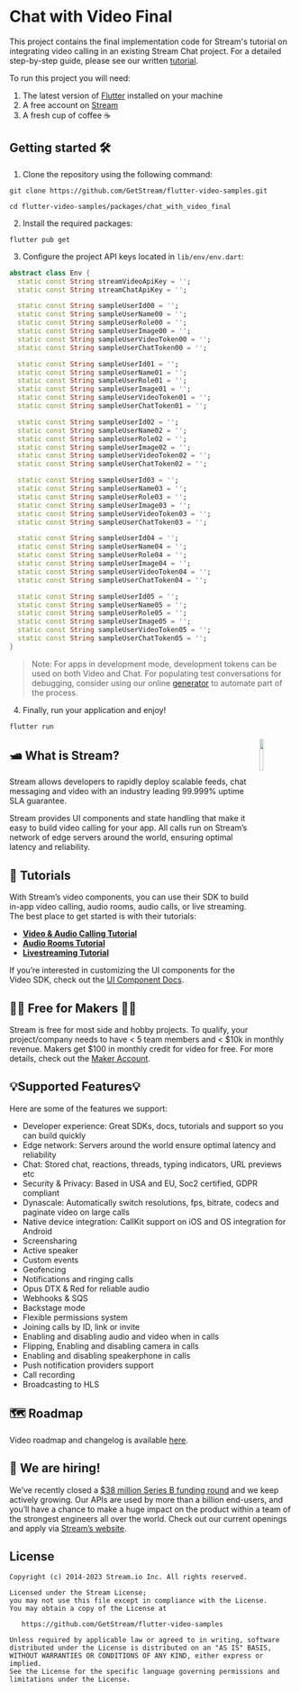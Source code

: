# Chat with Video Final
This project contains the final implementation code for Stream's tutorial on integrating video calling in an existing Stream Chat project. For a detailed step-by-step guide, please see our written [tutorial](https://getstream.io/video/docs/flutter/ui-cookbook/chat-with-video/).

To run this project you will need:
1. The latest version of [Flutter](https://flutter.dev) installed on your machine 
2. A free account on [Stream](https://getstream.io/try-for-free/)
3. A fresh cup of coffee ☕️

## Getting started 🛠️
1. Clone the repository using the following command:
```shell
git clone https://github.com/GetStream/flutter-video-samples.git

cd flutter-video-samples/packages/chat_with_video_final
```

2. Install the required packages:
```shell
flutter pub get
```

3. Configure the project API keys located in `lib/env/env.dart`:
```dart
abstract class Env {
  static const String streamVideoApiKey = '';
  static const String streamChatApiKey = '';

  static const String sampleUserId00 = '';
  static const String sampleUserName00 = '';
  static const String sampleUserRole00 = '';
  static const String sampleUserImage00 = '';
  static const String sampleUserVideoToken00 = '';
  static const String sampleUserChatToken00 = '';

  static const String sampleUserId01 = '';
  static const String sampleUserName01 = '';
  static const String sampleUserRole01 = '';
  static const String sampleUserImage01 = '';
  static const String sampleUserVideoToken01 = '';
  static const String sampleUserChatToken01 = '';

  static const String sampleUserId02 = '';
  static const String sampleUserName02 = '';
  static const String sampleUserRole02 = '';
  static const String sampleUserImage02 = '';
  static const String sampleUserVideoToken02 = '';
  static const String sampleUserChatToken02 = '';

  static const String sampleUserId03 = '';
  static const String sampleUserName03 = '';
  static const String sampleUserRole03 = '';
  static const String sampleUserImage03 = '';
  static const String sampleUserVideoToken03 = '';
  static const String sampleUserChatToken03 = '';

  static const String sampleUserId04 = '';
  static const String sampleUserName04 = '';
  static const String sampleUserRole04 = '';
  static const String sampleUserImage04 = '';
  static const String sampleUserVideoToken04 = '';
  static const String sampleUserChatToken04 = '';

  static const String sampleUserId05 = '';
  static const String sampleUserName05 = '';
  static const String sampleUserRole05 = '';
  static const String sampleUserImage05 = '';
  static const String sampleUserVideoToken05 = '';
  static const String sampleUserChatToken05 = '';
}
```

> Note: For apps in development mode, development tokens can be used on both Video and Chat. For populating test conversations for debugging, consider using our online [generator](https://generator.getstream.io/) to automate part of the process. 

4. Finally, run your application and enjoy! 
```dart
flutter run 
```

<a href="https://getstream.io">
<img src="https://user-images.githubusercontent.com/24237865/138428440-b92e5fb7-89f8-41aa-96b1-71a5486c5849.png" align="right" width="12%"/>
</a>

## 🛥 What is Stream?
Stream allows developers to rapidly deploy scalable feeds, chat messaging and video with an industry leading 99.999% uptime SLA guarantee.

Stream provides UI components and state handling that make it easy to build video calling for your app. All calls run on Stream’s network of edge servers around the world, ensuring optimal latency and reliability.

## 📕 Tutorials
With Stream’s video components, you can use their SDK to build in-app video calling, audio rooms, audio calls, or live streaming. The best place to get started is with their tutorials:

- **[Video & Audio Calling Tutorial](https://getstream.io/video/docs/flutter/video-calling-guide/)**
- **[Audio Rooms Tutorial](https://getstream.io/video/docs/flutter/audio-rooms/)**
- **[Livestreaming Tutorial](https://getstream.io/video/docs/flutter/livestreaming/)**

If you’re interested in customizing the UI components for the Video SDK, check out the [UI Component Docs](https://getstream.io/video/docs/flutter/ui-components-overview/).

## 👩‍💻 Free for Makers 👨‍💻
Stream is free for most side and hobby projects. To qualify, your project/company needs to have < 5 team members and < $10k in monthly revenue. Makers get $100 in monthly credit for video for free. For more details, check out the [Maker Account](https://getstream.io/maker-account).

## 💡Supported Features💡
Here are some of the features we support:

- Developer experience: Great SDKs, docs, tutorials and support so you can build quickly
- Edge network: Servers around the world ensure optimal latency and reliability
- Chat: Stored chat, reactions, threads, typing indicators, URL previews etc
- Security & Privacy: Based in USA and EU, Soc2 certified, GDPR compliant
- Dynascale: Automatically switch resolutions, fps, bitrate, codecs and paginate video on large calls
- Native device integration: CallKit support on iOS and OS integration for Android
- Screensharing
- Active speaker
- Custom events
- Geofencing
- Notifications and ringing calls
- Opus DTX & Red for reliable audio
- Webhooks & SQS
- Backstage mode
- Flexible permissions system
- Joining calls by ID, link or invite
- Enabling and disabling audio and video when in calls
- Flipping, Enabling and disabling camera in calls
- Enabling and disabling speakerphone in calls
- Push notification providers support
- Call recording
- Broadcasting to HLS

## 🗺️ Roadmap
Video roadmap and changelog is available [here](https://github.com/GetStream/protocol/discussions/127).

## 💼 We are hiring!
We’ve recently closed a [$38 million Series B funding round](https://techcrunch.com/2021/03/04/stream-raises-38m-as-its-chat-and-activity-feed-apis-power-communications-for-1b-users/) and we keep actively growing. Our APIs are used by more than a billion end-users, and you’ll have a chance to make a huge impact on the product within a team of the strongest engineers all over the world. Check out our current openings and apply via [Stream’s website](https://getstream.io/team/#jobs).

## License
```
Copyright (c) 2014-2023 Stream.io Inc. All rights reserved.

Licensed under the Stream License;
you may not use this file except in compliance with the License.
You may obtain a copy of the License at

   https://github.com/GetStream/flutter-video-samples

Unless required by applicable law or agreed to in writing, software
distributed under the License is distributed on an "AS IS" BASIS,
WITHOUT WARRANTIES OR CONDITIONS OF ANY KIND, either express or implied.
See the License for the specific language governing permissions and
limitations under the License.
```